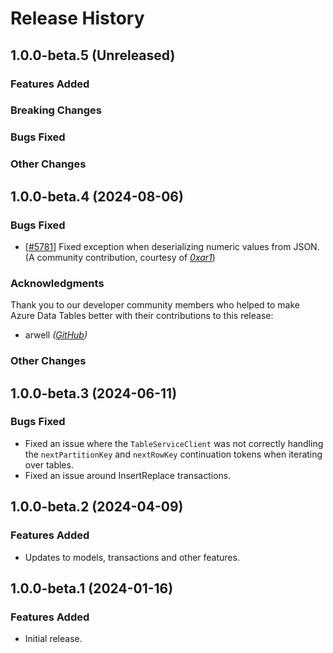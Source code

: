 # Release History

## 1.0.0-beta.5 (Unreleased)

### Features Added

### Breaking Changes

### Bugs Fixed

### Other Changes

## 1.0.0-beta.4 (2024-08-06)

### Bugs Fixed

- [[#5781]](https://github.com/Azure/azure-sdk-for-cpp/pull/5781) Fixed exception when deserializing numeric values from JSON. (A community contribution, courtesy of _[0xar1](https://github.com/0xar1)_)

### Acknowledgments

Thank you to our developer community members who helped to make Azure Data Tables better with their contributions to this release:

- arwell _([GitHub](https://github.com/0xar1))_

### Other Changes

## 1.0.0-beta.3 (2024-06-11)

### Bugs Fixed

- Fixed an issue where the `TableServiceClient` was not correctly handling the `nextPartitionKey` and `nextRowKey` continuation tokens when iterating over tables.
- Fixed an issue around InsertReplace transactions.

## 1.0.0-beta.2 (2024-04-09)

### Features Added

- Updates to models, transactions and other features.

## 1.0.0-beta.1 (2024-01-16)

### Features Added

- Initial release.
